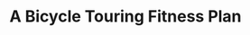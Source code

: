 ---
layout: post
category: learn
title: A Bicycle Touring Fitness Plan
description: Many people think of equipment and the bike when discussing preparation. Another key area is your level of physical fitness. I came up with the following five things that a bicycle traveller needs to do for training for a bike tour.
h1_title: A Bicycle Touring Fitness Plan
short_text: Many people think of equipment and the bike when discussing preparation. Another key area is your level of physical fitness. I came up with the following five things that a bicycle traveller needs to do for training for a bike tour.
img: "/images/learn/bicycle-touring-fitness-plan/1652539002_image.jpg"
#img_caption: 
isTopLevel: false
isSingleLevel: false
isArticle: true
datePublished: 2019-06-24 11:00:00 +0300
dateModified: 2022-07-18 11:00:00 +0300
#permalink: 
---